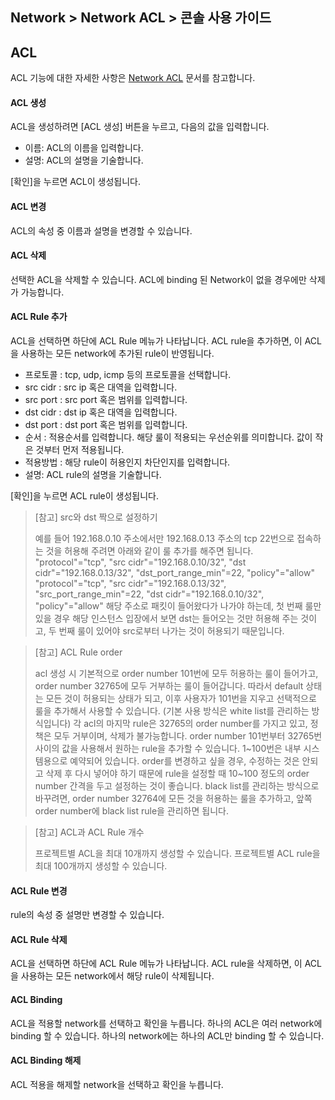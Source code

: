 ## Network > Network ACL > 콘솔 사용 가이드

## ACL
ACL 기능에 대한 자세한 사항은 [Network ACL](/Network/Network%20ACL/ko/overview/) 문서를 참고합니다.

#### ACL 생성
ACL을 생성하려면 [ACL 생성] 버튼을 누르고, 다음의 값을 입력합니다.

* 이름: ACL의 이름을 입력합니다.
* 설명: ACL의 설명을 기술합니다.

[확인]을 누르면 ACL이 생성됩니다.

#### ACL 변경
ACL의 속성 중 이름과 설명을 변경할 수 있습니다.

#### ACL 삭제
선택한 ACL을 삭제할 수 있습니다.
ACL에 binding 된 Network이 없을 경우에만 삭제가 가능합니다.

#### ACL Rule 추가
ACL을 선택하면 하단에 ACL Rule 메뉴가 나타납니다.
ACL rule을 추가하면, 이 ACL을 사용하는 모든 network에 추가된 rule이 반영됩니다.

* 프로토콜 : tcp, udp, icmp 등의 프로토콜을 선택합니다.
* src cidr : src ip 혹은 대역을 입력합니다.
* src port : src port 혹은 범위를 입력합니다.
* dst cidr : dst ip 혹은 대역을 입력합니다.
* dst port : dst port 혹은 범위를 입력합니다.
* 순서 : 적용순서를 입력합니다. 해당 룰이 적용되는 우선순위를 의미합니다. 값이 작은 것부터 먼저 적용됩니다.
* 적용방법 : 해당 rule이 허용인지 차단인지를 입력합니다.
* 설명: ACL rule의 설명을 기술합니다.

[확인]을 누르면 ACL rule이 생성됩니다.

> [참고] src와 dst 짝으로 설정하기
>
> 예를 들어 192.168.0.10 주소에서만 192.168.0.13 주소의 tcp 22번으로 접속하는 것을 허용해 주려면 아래와 같이 룰 추가를 해주면 됩니다.
> "protocol"="tcp", "src cidr"="192.168.0.10/32", "dst cidr"="192.168.0.13/32", "dst_port_range_min"=22, "policy"="allow"
> "protocol"="tcp", "src cidr"="192.168.0.13/32", "src_port_range_min"=22, "dst cidr"="192.168.0.10/32", "policy"="allow"
> 해당 주소로 패킷이 들어왔다가 나가야 하는데, 첫 번째 룰만 있을 경우 해당 인스턴스 입장에서 보면 dst는 들어오는 것만 허용해 주는 것이고, 두 번째 룰이 있어야 src로부터 나가는 것이 허용되기 때문입니다.

> [참고] ACL Rule order
>
> acl 생성 시 기본적으로 order number 101번에 모두 허용하는 룰이 들어가고, order number 32765에 모두 거부하는 룰이 들어갑니다.
> 따라서 default 상태는 모든 것이 허용되는 상태가 되고, 이후 사용자가 101번을 지우고 선택적으로 룰을 추가해서 사용할 수 있습니다. (기본 사용 방식은 white list를 관리하는 방식입니다)
> 각 acl의 마지막 rule은 32765의 order number를 가지고 있고, 정책은 모두 거부이며, 삭제가 불가능합니다.
> order number 101번부터 32765번 사이의 값을 사용해서 원하는 rule을 추가할 수 있습니다.
> 1~100번은 내부 시스템용으로 예약되어 있습니다.
> order를 변경하고 싶을 경우, 수정하는 것은 안되고 삭제 후 다시 넣어야 하기 때문에 rule을 설정할 때 10~100 정도의 order number 간격을 두고 설정하는 것이 좋습니다.
> black list를 관리하는 방식으로 바꾸려면, order number 32764에 모든 것을 허용하는 룰을 추가하고, 앞쪽 order number에 black list rule을 관리하면 됩니다.

> [참고] ACL과 ACL Rule 개수
>
> 프로젝트별 ACL을 최대 10개까지 생성할 수 있습니다. 
> 프로젝트별 ACL rule을 최대 100개까지 생성할 수 있습니다.

#### ACL Rule 변경
rule의 속성 중 설명만 변경할 수 있습니다.

#### ACL Rule 삭제
ACL을 선택하면 하단에 ACL Rule 메뉴가 나타납니다.
ACL rule을 삭제하면, 이 ACL을 사용하는 모든 network에서 해당 rule이 삭제됩니다.

#### ACL Binding
ACL을 적용할 network를 선택하고 확인을 누릅니다.
하나의 ACL은 여러 network에 binding 할 수 있습니다.
하나의 network에는 하나의 ACL만 binding 할 수 있습니다.

#### ACL Binding 해제
ACL 적용을 해제할 network을 선택하고 확인을 누릅니다.
